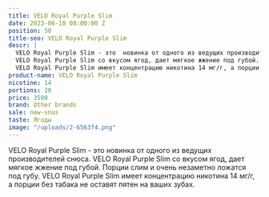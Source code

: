 ```yaml
---
title: VELO Royal Purple Slim
date: 2023-06-10 08:00:00 Z
position: 50
title-seo: VELO Royal Purple Slim
descr: |
  VELO Royal Purple Slim - это  новинка от одного из ведущих производителей снюса.
  VELO Royal Purple Slim со вкусом ягод, дает мягкое жжение под губой.  Порции слим и очень незаметно ложатся под губу.
  VELO Royal Purple Slim имеет концентрацию никотина 14 мг/г, а порции без табака не оставят пятен на ваших зубах.
product-name: VELO Royal Purple Slim
nicotine: 14
portions: 20
price: 3500
brand: Other brands
sale: new-snus
taste: Ягоды
image: "/uploads/2-6563f4.png"
---
```


VELO Royal Purple Slim - это  новинка от одного из ведущих производителей снюса.
VELO Royal Purple Slim со вкусом ягод, дает мягкое жжение под губой.  Порции слим и очень незаметно ложатся под губу.
VELO Royal Purple Slim имеет концентрацию никотина 14 мг/г, а порции без табака не оставят пятен на ваших зубах.
